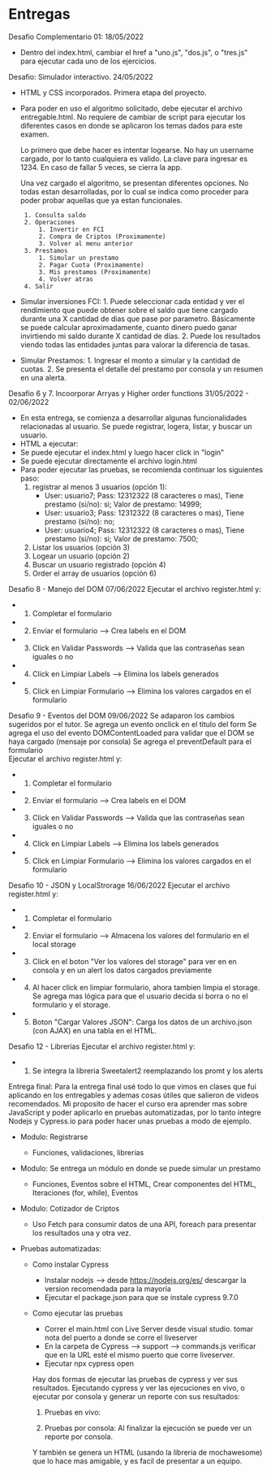 # Entregas

Desafio Complementario 01: 18/05/2022 
 - Dentro del index.html, cambiar el href a "uno.js", "dos.js", o "tres.js" para ejecutar cada uno de los ejercicios.

Desafio: Simulador interactivo. 24/05/2022
 - HTML y CSS incorporados. Primera etapa del proyecto.
 - Para poder en uso el algoritmo solicitado, debe ejecutar el archivo entregable.html.
   No requiere de cambiar de script para ejecutar los diferentes casos en donde se aplicaron los temas dados para este examen.

   Lo primero que debe hacer es intentar logearse. No hay un username cargado, por lo tanto cualquiera es valido. La clave para ingresar es 1234. En caso de fallar 5 veces, se cierra la app.

   Una vez cargado el algoritmo, se presentan diferentes opciones. No todas estan desarrolladas, por lo cual se indica como proceder para poder probar aquellas que ya estan funcionales. 
 
        1. Consulta saldo           
        2. Operaciones
            1. Invertir en FCI                
            2. Compra de Criptos (Proximamente)                
            3. Volver al menu anterior
        3. Prestamos
            1. Simular un prestamo 
            2. Pagar Cuota (Proximamente)                
            3. Mis prestamos (Proximamente)                
            4. Volver atras
        4. Salir    

 - Simular inversiones FCI:
    1. 
    Puede seleccionar cada entidad y ver el rendimiento que puede obtener sobre el saldo que tiene cargado durante una X cantidad de dias que pase por parametro. Básicamente se puede calcular aproximadamente, cuanto dinero puedo ganar invirtiendo mi saldo durante X cantidad de días.
    2.
    Puede los resultados viendo todas las entidades juntas para valorar la diferencia de tasas.

 - Simular Prestamos:
   1. 
   Ingresar el monto a simular y la cantidad de cuotas.
   2.
   Se presenta el detalle del prestamo por consola y un resumen en una alerta.

Desafio 6 y 7. Incoorporar Arryas y Higher order functions 31/05/2022 - 02/06/2022
 - En esta entrega, se comienza a desarrollar algunas funcionalidades relacionadas al usuario. Se puede registrar, logera, listar, y buscar un usuario.
 - HTML a ejecutar: 
  - Se puede ejecutar el index.html y luego hacer click in "login"
  - Se puede ejecutar directamente el archivo login.html
 - Para poder ejecutar las pruebas, se recomienda continuar los siguientes paso:
   1. registrar al menos 3 usuarios (opción 1):
      - User: usuario7; Pass: 12312322 (8 caracteres o mas), Tiene prestamo (si/no): si; Valor de prestamo: 14999;
      - User: usuario3; Pass: 12312322 (8 caracteres o mas), Tiene prestamo (si/no): no; 
      - User: usuario4; Pass: 12312322 (8 caracteres o mas), Tiene prestamo (si/no): si; Valor de prestamo: 7500;
   2. Listar los usuarios (opción 3)
   3. Logear un usuario (opción 2)
   4. Buscar un usuario registrado (opción 4)
   5. Order el array de usuarios (opción 6)

Desafio 8 - Manejo del DOM 07/06/2022
   Ejecutar el archivo register.html y:
 - 1. Completar el formulario
 - 2. Enviar el formulario --> Crea labels en el DOM
 - 3. Click en Validar Passwords --> Valida que las contraseñas sean iguales o no
 - 4. Click en Limpiar Labels --> Elimina los labels generados
 - 5. Click en Limpiar Formulario --> Elimina los valores cargados en el formulario

 Desafio 9 - Eventos del DOM 09/06/2022
   Se adaparon los cambios sugeridos por el tutor.
   Se agrega un evento onclick en el titulo del form
   Se agrega el uso del evento DOMContentLoaded para validar que el DOM se haya cargado (mensaje por consola)
   Se agrega el preventDefault para el formulario    
   Ejecutar el archivo register.html y:   
 - 1. Completar el formulario
 - 2. Enviar el formulario --> Crea labels en el DOM
 - 3. Click en Validar Passwords --> Valida que las contraseñas sean iguales o no
 - 4. Click en Limpiar Labels --> Elimina los labels generados
 - 5. Click en Limpiar Formulario --> Elimina los valores cargados en el formulario
 

 Desafio 10 - JSON y LocalStrorage 16/06/2022
   Ejecutar el archivo register.html y:
 - 1. Completar el formulario
 - 2. Enviar el formulario --> Almacena los valores del formulario en el local storage
 - 3. Click en el boton "Ver los valores del storage" para ver en en consola y en un alert los datos cargados previamente
 - 4. Al hacer click en limpiar formulario, ahora tambien limpia el storage. Se agrega mas lógica para que el usuario decida si borra o no el formulario y el storage.
 - 5. Boton "Cargar Valores JSON": Carga los datos de un archivo.json (con AJAX) en una tabla en el HTML.

 Desafio 12 - Librerias
   Ejecutar el archivo register.html y:
 - 1. Se integra la libreria Sweetalert2 reemplazando los promt y los alerts


 Entrega final:
  Para la entrega final usé todo lo que vimos en clases que fui aplicando en los entregables y ademas cosas útiles que salieron de videos
  recomendados. 
  Mi proposito de hacer el curso era aprender mas sobre JavaScript y poder aplicarlo en pruebas automatizadas, por lo tanto integre Nodejs y Cypress.io para poder hacer unas pruebas a modo de ejemplo.
  - Modulo: Registrarse
    - Funciones, validaciones, librerias
  - Modulo: Se entrega un módulo en donde se puede simular un prestamo
    - Funciones, Eventos sobre el HTML, Crear componentes del HTML, Iteraciones (for, while), Eventos
  - Modulo: Cotizador de Criptos
    - Uso Fetch para consumir datos de una API, foreach para presentar los resultados una y otra vez.

  - Pruebas automatizadas:
    - Como instalar Cypress
      - Instalar nodejs --> desde https://nodejs.org/es/ descargar la version recomendada para la mayoría
      - Ejecutar el package.json para que se instale cypress 9.7.0 
    - Como ejecutar las pruebas
      - Correr el main.html con Live Server desde visual studio. tomar nota del puerto a donde se corre el liveserver
      - En la carpeta de Cypress --> support --> commands.js verificar que en la URL esté el mismo puerto que corre liveserver.
      - Ejecutar npx cypress open
      
      Hay dos formas de ejecutar las pruebas de cypress y ver sus resultados. Ejecutando cypress y ver las ejecuciones en vivo, o ejecutar por consola y generar un reporte con sus resultados:

      1. Pruebas en vivo:

      2. Pruebas por consola:
      Al finalizar la ejecución se puede ver un reporte por consola.
      
      
      Y también se genera un HTML (usando la libreria de mochawesome) que lo hace mas amigable, y es facil de presentar a un equipo.

      


      
 
  
  
 
 
 
 
 